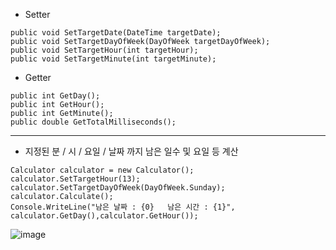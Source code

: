 - Setter

```
public void SetTargetDate(DateTime targetDate);
public void SetTargetDayOfWeek(DayOfWeek targetDayOfWeek);
public void SetTargetHour(int targetHour);
public void SetTargetMinute(int targetMinute);
```

- Getter

```
public int GetDay();
public int GetHour();
public int GetMinute();
public double GetTotalMilliseconds();
```

-----

- 지정된 분 / 시 / 요일 / 날짜 까지 남은 일수 및 요일 등 계산


```
Calculator calculator = new Calculator();
calculator.SetTargetHour(13);
calculator.SetTargetDayOfWeek(DayOfWeek.Sunday);
calculator.Calculate();
Console.WriteLine("남은 날짜 : {0}   남은 시간 : {1}", calculator.GetDay(),calculator.GetHour());
```



![image](https://user-images.githubusercontent.com/26586104/202908554-51f1a934-c1c0-4283-9646-38b752e6b424.png)
